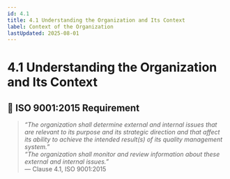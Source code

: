 ```yaml
---
id: 4.1
title: 4.1 Understanding the Organization and Its Context
label: Context of the Organization
lastUpdated: 2025-08-01
---
```


# 4.1 Understanding the Organization and Its Context

## 🧾 ISO 9001:2015 Requirement

> _“The organization shall determine external and internal issues that are relevant to its purpose and its strategic direction and that affect its ability to achieve the intended result(s) of its quality management system.”_  
> _“The organization shall monitor and review information about these external and internal issues.”_  
> — Clause 4.1, ISO 9001:2015
